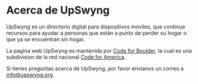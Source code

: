 # Acerca de UpSwyng

UpSwyng es un directorio digital para dispositivos móviles, que continue recursos para ayudar a personas que están a punto de perder su hogar o que ya se encuentran sin hogar.

La pagina web UpSwyng es mantenida por <a href="http://www.codeforboulder.org" target="_blank" rel="noopener noreferrer">Code for Boulder</a>, la cual es una subdivision de la red nacional <a href="https://www.codeforamerica.org/" target="_blank" rel="noopener noreferrer">Code for America</a>.

Si tienes preguntas acerca de UpSwyng, por favor envíanos un correo a <a href="mailto:info@upswyng.org">info@upswyng.org</a>.
